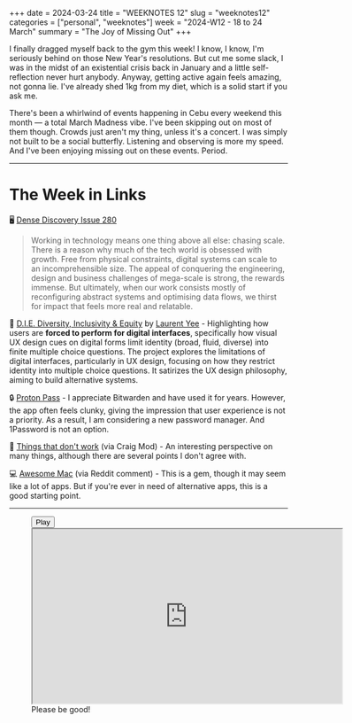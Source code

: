 +++
date = 2024-03-24
title = "WEEKNOTES 12"
slug = "weeknotes12"
categories = ["personal", "weeknotes"]
week = "2024-W12 - 18 to 24 March"
summary = "The Joy of Missing Out"
+++


I finally dragged myself back to the gym this week! I know, I know, I'm seriously behind on those New Year's resolutions. But cut me some slack, I was in the midst of an existential crisis back in January and a little self-reflection never hurt anybody. Anyway, getting active again feels amazing, not gonna lie. I've already shed 1kg from my diet, which is a solid start if you ask me.

There's been a whirlwind of events happening in Cebu every weekend this month — a total March Madness vibe. I've been skipping out on most of them though. Crowds just aren't my thing, unless it's a concert. I was simply not built to be a social butterfly. Listening and observing is more my speed. And I've been enjoying missing out on these events. Period.

---

# The Week in Links

🖥️ [Dense Discovery Issue 280](https://www.densediscovery.com/issues/280)
> Working in technology means one thing above all else: chasing scale. There is a reason why much of the tech world is obsessed with growth. Free from physical constraints, digital systems can scale to an incomprehensible size. The appeal of conquering the engineering, design and business challenges of mega-scale is strong, the rewards immense. But ultimately, when our work consists mostly of reconfiguring abstract systems and optimising data flows, we thirst for impact that feels more real and relatable.

👥 [D.I.E. Diversity, Inclusivity & Equity](https://gcd.studio/pages/d-i-e-diversity-inclusivity-and-equity) by [Laurent Yee](https://read.cv/laurent) - Highlighting how users are **forced to perform for digital interfaces**, specifically how visual UX design cues on digital forms limit identity (broad, fluid, diverse) into finite multiple choice questions. The project explores the limitations of digital interfaces, particularly in UX design, focusing on how they restrict identity into multiple choice questions. It satirizes the UX design philosophy, aiming to build alternative systems.

🔒 [Proton Pass](https://proton.me/pass) - I appreciate Bitwarden and have used it for years. However, the app often feels clunky, giving the impression that user experience is not a priority. As a result, I am considering a new password manager. And 1Password is not an option.

🫣 [Things that don't work](https://dynomight.net/things/) (via Craig Mod) - An interesting perspective on many things, although there are several points I don't agree with.

💻 [Awesome Mac](https://wangchujiang.com/awesome-mac/) (via Reddit comment) - This is a gem, though it may seem like a lot of apps. But if you're ever in need of alternative apps, this is a good starting point.

---

<figure>
<lite-youtube videoid="GTNMt84KT0k" style="background-image: url(&quot;https://i.ytimg.com/vi/GTNMt84KT0k/hqdefault.jpg&quot;);" class="lyt-activated"><button type="button" class="lty-playbtn"><span class="lyt-visually-hidden">Play</span></button><iframe width="560" height="315" title="Play" allow="accelerometer; autoplay; encrypted-media; gyroscope; picture-in-picture" allowfullscreen="" src="https://www.youtube-nocookie.com/embed/GTNMt84KT0k?autoplay"></iframe></lite-youtube>
<figcaption>Please be good!</figcaption>
</figure>